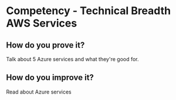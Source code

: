 # Competency - Technical Breadth AWS Services

## How do you prove it?

Talk about 5 Azure services and what they're good for.

## How do you improve it?

Read about Azure services

